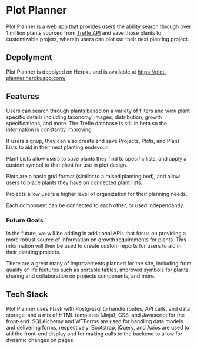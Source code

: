 # Plot Planner
Plot Planner is a web app that provides users the ability search through over 1 million plants sourced from [Trefle API](https://trefle.io/) and save those plants to customizable projets, wherein users can plot out their next planting project.

## Depolyment
Plot Planner is depolyed on Heroku and is available at https://plot-planner.herokuapp.com/.

## Features
Users can search through plants based on a variety of filters and view plant specific details including taxonomy, images, distribution, growth specifications, and more. The Trefle database is still in beta so the information is constantly improving.

If users signup, they can also create and save Projects, Plots, and Plant Lists to aid in their next planting endevour. 

Plant Lists allow users to save plants they find to specific lists, and apply a custom symbol to that plant for use in plot design. 

Plots are a basic grid format (similar to a raised planting bed), and allow users to place plants they have on connected plant lists.

Projects allow users a higher level of organization for their planning needs. 

Each component can be connected to each other, or used independantly. 

### Future Goals
In the future, we will be adding in additional APIs that focus on providing a more robust source of information on growth requirements for plants. This information will then be used to create custom reports for users to aid in their planting projects.

There are a great many of improvements planned for the site, including from quality of life features such as sortable tables, improved symbols for plants, sharing and collaboration on projects components, and more.

## Tech Stack
Plot Planner uses Flask with Postgresql to handle routes, API calls, and data storage, and a mix of HTML templates (Jinja), CSS, and Javascript for the front-end. SQLAlchemy and WTForms are used for handling data models and delivering forms, respectively. Bootstrap, jQuery, and Axios are used to aid the front-end display and for making calls to the backend to allow for dynamic changes on pages.

